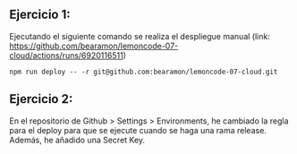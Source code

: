 ## Ejercicio 1:

Ejecutando el siguiente comando se realiza el despliegue manual (link: https://github.com/bearamon/lemoncode-07-cloud/actions/runs/6920116511)

```
npm run deploy -- -r git@github.com:bearamon/lemoncode-07-cloud.git
```

## Ejercicio 2:

En el repositorio de Github > Settings > Environments, he cambiado la regla para el deploy para que se ejecute cuando se haga una rama release.
Además, he añadido una Secret Key.
